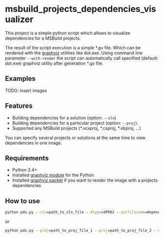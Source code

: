# msbuild_projects_dependencies_visualizer
This project is a simple python script which allows to visualize dependencies for a MSBuild projects.

The result of the script execution is a simple *.gv file. Which can be rendered with the [graphviz](https://www.graphviz.org/) utilities like dot.exe. Using command line parameter `--with-render` the script can automatically call specified (default: dot.exe) graphviz utility after generation *.gv file.

## Examples
TODO: Insert images

## Features
* Building dependencies for a solution (option: `--sln`)
* Building dependencies for a particular project (option: `--proj`).
* Supported any MSBuild projects (*.vcxproj, *.csproj, *.vbproj, ...)

You can specify several projects or solutions at the same time to view dependencies in one image.

## Requirements
* Python 3.4+
* Installed [graphviz module](https://pypi.org/project/graphviz/) for the Python
* Installed [graphviz packet](https://www.graphviz.org/) if you want to render the image with a projects dependencies 

## How to use
```cmd
python pdv.py --sln=path_to_sln_file --dtype=XPROJ --outfilename=dependenices.gv --with-render
```
or
```cmd
python pdv.py --proj=path_to_proj_file_1 --proj=path_to_proj_file_2 --dtype=PROPS --outfilename=dependenices.gv --with-render
```
